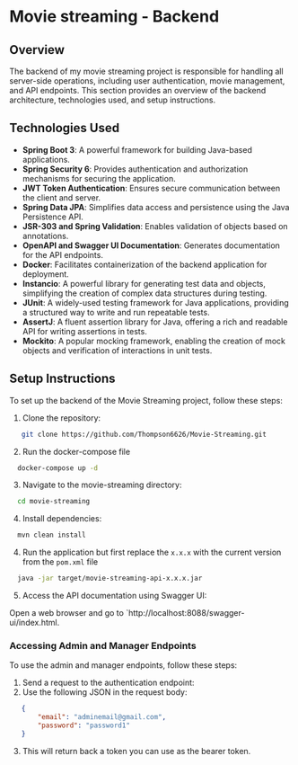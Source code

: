 # Movie streaming - Backend

## Overview

The backend of my movie streaming project is responsible for handling all server-side operations, including user authentication, movie management, and API endpoints. This section provides an overview of the backend architecture, technologies used, and setup instructions.

## Technologies Used

- **Spring Boot 3**: A powerful framework for building Java-based applications.
- **Spring Security 6**: Provides authentication and authorization mechanisms for securing the application.
- **JWT Token Authentication**: Ensures secure communication between the client and server.
- **Spring Data JPA**: Simplifies data access and persistence using the Java Persistence API.
- **JSR-303 and Spring Validation**: Enables validation of objects based on annotations.
- **OpenAPI and Swagger UI Documentation**: Generates documentation for the API endpoints.
- **Docker**: Facilitates containerization of the backend application for deployment.
- **Instancio**: A powerful library for generating test data and objects, simplifying the creation of complex data structures during testing.
- **JUnit**: A widely-used testing framework for Java applications, providing a structured way to write and run repeatable tests.
- **AssertJ**: A fluent assertion library for Java, offering a rich and readable API for writing assertions in tests.
- **Mockito**: A popular mocking framework, enabling the creation of mock objects and verification of interactions in unit tests.


## Setup Instructions

To set up the backend of the Movie Streaming project, follow these steps:

1. Clone the repository:

```bash
   git clone https://github.com/Thompson6626/Movie-Streaming.git
```

2. Run the docker-compose file

```bash
  docker-compose up -d
```

3. Navigate to the movie-streaming directory:

```bash
  cd movie-streaming
```

4. Install dependencies:

```bash
  mvn clean install
```

4. Run the application but first replace the `x.x.x` with the current version from the `pom.xml` file

```bash
  java -jar target/movie-streaming-api-x.x.x.jar
```

5. Access the API documentation using Swagger UI:

Open a web browser and go to `http://localhost:8088/swagger-ui/index.html.


### Accessing Admin and Manager Endpoints

To use the admin and manager endpoints, follow these steps:

1. Send a request to the authentication endpoint:
2. Use the following JSON in the request body:
```json
   {
       "email": "adminemail@gmail.com",
       "password": "password1"
   }
```
3. This will return back a token you can use as the bearer token.

